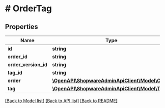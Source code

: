 # # OrderTag

## Properties

Name | Type | Description | Notes
------------ | ------------- | ------------- | -------------
**id** | **string** |  | [optional]
**order_id** | **string** |  |
**order_version_id** | **string** |  | [optional]
**tag_id** | **string** |  |
**order** | [**\OpenAPI\ShopwareAdminApiClient\Model\Order**](Order.md) |  | [optional]
**tag** | [**\OpenAPI\ShopwareAdminApiClient\Model\Tag**](Tag.md) |  | [optional]

[[Back to Model list]](../../README.md#models) [[Back to API list]](../../README.md#endpoints) [[Back to README]](../../README.md)
